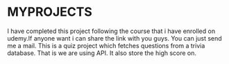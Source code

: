 # MYPROJECTS
I have completed this project following the course that i have enrolled on udemy.If anyone want i can share the link with you guys. You can just send me a mail.
This is a quiz project which fetches questions from a trivia database. That is we are using API. It also store the high score on. 
